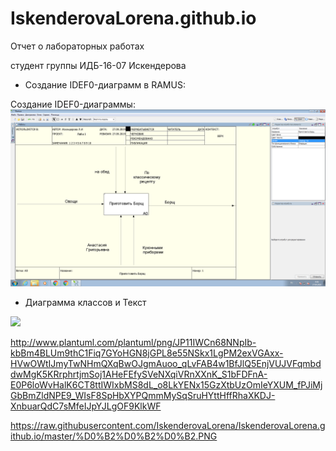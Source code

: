 # IskenderovaLorena.github.io
Отчет о лабораторных работах

студент группы ИДБ-16-07 Искендерова 
* Создание IDEF0-диаграмм в RAMUS:


Создание IDEF0-диаграммы:
![](https://raw.githubusercontent.com/IskenderovaLorena/welcome-to-github/master/%D1%80%D1%80%D1%80%D1%80%D1%80%D1%80%D1%80%D1%80%D1%80%D1%80.png)

* Диаграмма классов и Текст



![](http://www.plantuml.com/plantuml/png/fP6nJiCm48Rd-YbEdM2en0CWQCiSAHkpbPWsQXgZYoC6YbHQCQ1M0iJ6miXQYf0Y8E4Lpc_4EIwbEqEIqt__z-VExkP6eYd6gSX7INOkKOv1HaOZN8fMNqQZ0UeYYqzqojBfC35Aj7g8-i8h_PGjRDGOAzoLhdRoYbn5CbV_JapLcG6Z0PF1q42Se8fCeZFXvmqFGERGfXTwfq-gQStVZ-FsfXjikYLLzjhExDJEwOiT5TUBhIlqfdkgQELixasblGDwj5DctwXcSidSsbd-qZttPEVsXcfkLNR1yINGTyEzEevMJcBczpnwddhUHi-QiKiUQGdqqFphblqXT3gmrziN_BWo4BphuOIhK0GiJ8vuFT5LMSpt-0C0)

http://www.plantuml.com/plantuml/png/JP11IWCn68NNpIb-kbBm4BLUm9thC1Fiq7GYoHGN8jGPL8e55NSkx1LgPM2exVGAxx-HVwOWtIJmyTwNHmQXqBwOJgmAuoo_qLvFAB4w1BfJlQ5EnjVUJVFqmbddwMgK5KRrphrtjmSoj1AHeFEfySVeNXqiVRnXXnK_S1bFDFnA-E0P6loWvHalK6CT8ttIWIxbMS8dL_o8LkYENx15GzXtbUzOmIeYXUM_fPJiMjGbBmZldNPE9_WIsF8SpHbXYPQmmMySqSruHYttHffRhaXKDJ-XnbuarQdC7sMfeIJpYJLgOF9KlkWF


https://raw.githubusercontent.com/IskenderovaLorena/IskenderovaLorena.github.io/master/%D0%B2%D0%B2%D0%B2.PNG
